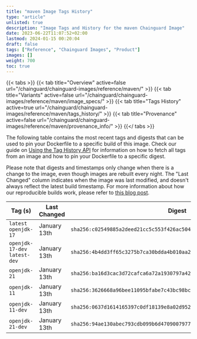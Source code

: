 ```yaml
---
title: "maven Image Tags History"
type: "article"
unlisted: true
description: "Image Tags and History for the maven Chainguard Image"
date: 2023-06-22T11:07:52+02:00
lastmod: 2024-01-15 00:20:04
draft: false
tags: ["Reference", "Chainguard Images", "Product"]
images: []
weight: 700
toc: true
---
```


{{< tabs >}}
{{< tab title="Overview" active=false url="/chainguard/chainguard-images/reference/maven/" >}}
{{< tab title="Variants" active=false url="/chainguard/chainguard-images/reference/maven/image_specs/" >}}
{{< tab title="Tags History" active=true url="/chainguard/chainguard-images/reference/maven/tags_history/" >}}
{{< tab title="Provenance" active=false url="/chainguard/chainguard-images/reference/maven/provenance_info/" >}}
{{</ tabs >}}

The following table contains the most recent tags and digests that can be used to pin your Dockerfile to a specific build of this image. Check our guide on [Using the Tag History API](/chainguard/chainguard-images/using-the-tag-history-api/) for information on how to fetch all tags from an image and how to pin your Dockerfile to a specific digest.

Please note that digests and timestamps only change when there is a change to the image, even though images are rebuilt every night. The "Last Changed" column indicates when the image was last modified, and doesn't always reflect the latest build timestamp. For more information about how our reproducible builds work, please refer to [this blog post](https://www.chainguard.dev/unchained/reproducing-chainguards-reproducible-image-builds).

| Tag (s)                        | Last Changed | Digest                                                                    |
|--------------------------------|--------------|---------------------------------------------------------------------------|
|  `latest` `openjdk-17`         | January 13th | `sha256:c02549885a2deed21cc5c553f426ac5042521705eaeb2cdad637acb7c091f458` |
|  `openjdk-17-dev` `latest-dev` | January 13th | `sha256:4b4dd3ff65c3275b7ca30bdda4b010aa244d76061858ce0a6f6b9bbd7e0280b0` |
|  `openjdk-21`                  | January 13th | `sha256:ba16d3cac3d72cafca6a72a1930797a4250d0d2b20bfabb489c3ea553be4e4a0` |
|  `openjdk-11`                  | January 13th | `sha256:3626668a96bee11095bfabe7c43bc98bcaf3aea5a49935ff215a023e1413912b` |
|  `openjdk-11-dev`              | January 13th | `sha256:0637d1614165397c0df18139e8a02d952639d037b9aac06892af691f24f25870` |
|  `openjdk-21-dev`              | January 13th | `sha256:94ae130abec793cdb099b6d4709007977f1109ae9a8cca172ad13001eb3c940d` |

